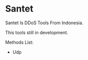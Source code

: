 # Santet
Santet Is DDoS Tools From Indonesia.

This tools still in development.

Methods List:
- Udp
